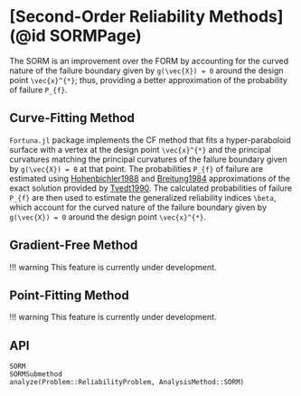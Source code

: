 # [Second-Order Reliability Methods](@id SORMPage)

The SORM is an improvement over the FORM by accounting for the curved nature of the failure boundary given by ``g(\vec{X}) = 0`` around the design point ``\vec{x}^{*}``; thus, providing a better approximation of the probability of failure ``P_{f}``.

## Curve-Fitting Method

`Fortuna.jl` package implements the CF method that fits a hyper-paraboloid surface with a vertex at the design point ``\vec{x}^{*}`` and the principal curvatures matching the principal curvatures of the failure boundary  given by ``g(\vec{X}) = 0`` at that point. The probabilities ``P_{f}`` of failure are estimated using [Hohenbichler1988](@citet) and [Breitung1984](@citet) approximations of the exact solution provided by [Tvedt1990](@citet). The calculated probabilities of failure ``P_{f}`` are then used to estimate the generalized reliability indices ``\beta``, which account for the curved nature of the failure boundary given by ``g(\vec{X}) = 0`` around the design point ``\vec{x}^{*}``.

## Gradient-Free Method

!!! warning
    This feature is currently under development.


## Point-Fitting Method

!!! warning
    This feature is currently under development.

## API

```@docs
SORM
SORMSubmethod
analyze(Problem::ReliabilityProblem, AnalysisMethod::SORM)
```